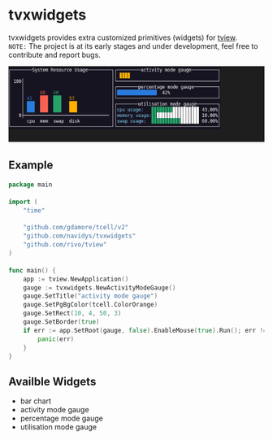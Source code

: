 # tvxwidgets

tvxwidgets provides extra customized primitives (widgets) for [tview](https://github.com/rivo/tview).  
`NOTE:` The project is at its early stages and under development, feel free to contribute and report bugs.

![Screenshot](tvxwidgets.gif)

## Example

```go
package main

import (
	"time"

	"github.com/gdamore/tcell/v2"
	"github.com/navidys/tvxwidgets"
	"github.com/rivo/tview"
)

func main() {
	app := tview.NewApplication()
	gauge := tvxwidgets.NewActivityModeGauge()
	gauge.SetTitle("activity mode gauge")
	gauge.SetPgBgColor(tcell.ColorOrange)
	gauge.SetRect(10, 4, 50, 3)
	gauge.SetBorder(true)
	if err := app.SetRoot(gauge, false).EnableMouse(true).Run(); err != nil {
		panic(err)
	}
}
```

## Availble Widgets

* bar chart
* activity mode gauge
* percentage mode gauge
* utilisation mode gauge
